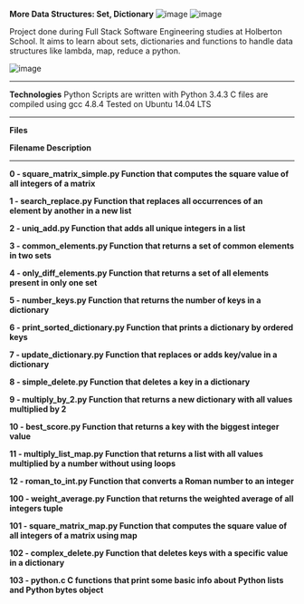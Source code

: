 **More Data Structures: Set, Dictionary**
![image](https://github.com/Michafolab/alx-higher_level_programming/assets/117805721/403abf87-5d64-4149-a913-c2e61178fe21)
![image](https://github.com/Michafolab/alx-higher_level_programming/assets/117805721/4eef085f-9f5e-4052-950e-31c641207d4c)



Project done during Full Stack Software Engineering studies at Holberton School. It aims to learn about sets, dictionaries and functions to handle data structures like lambda, map, reduce a python.

![image](https://github.com/Michafolab/alx-higher_level_programming/assets/117805721/daeda437-f83a-489b-9eec-65ef1b9cb0a2)


**************************************************************************************************************************************


**Technologies**
Python Scripts are written with Python 3.4.3
C files are compiled using gcc 4.8.4
Tested on Ubuntu 14.04 LTS




*************************************************************************************************************************************


**Files**


**Filename	                                                                           Description**
*************************************


**0  -  square_matrix_simple.py	                  Function that computes the square value of all integers of a matrix**


**1  -  search_replace.py	                        Function that replaces all occurrences of an element by another in a new list**


**2  -  uniq_add.py	                              Function that adds all unique integers in a list**


**3  -  common_elements.py	                      Function that returns a set of common elements in two sets**


**4  -  only_diff_elements.py	                    Function that returns a set of all elements present in only one set**


**5  -  number_keys.py                          	Function that returns the number of keys in a dictionary**


**6  -  print_sorted_dictionary.py	              Function that prints a dictionary by ordered keys**


**7  -  update_dictionary.py	                    Function that replaces or adds key/value in a dictionary**


**8  -  simple_delete.py	                        Function that deletes a key in a dictionary**


**9  -  multiply_by_2.py                        	Function that returns a new dictionary with all values multiplied by 2**


**10  -  best_score.py	                          Function that returns a key with the biggest integer value**


**11  -  multiply_list_map.py                   	Function that returns a list with all values multiplied by a number without using loops**


**12  -  roman_to_int.py	                        Function that converts a Roman number to an integer**


**100  -  weight_average.py	                      Function that returns the weighted average of all integers tuple**


**101  -  square_matrix_map.py	                 Function that computes the square value of all integers of a matrix using map**


**102  -  complex_delete.py	                     Function that deletes keys with a specific value in a dictionary**


**103  -  python.c	                             C functions that print some basic info about Python lists and Python bytes object**
